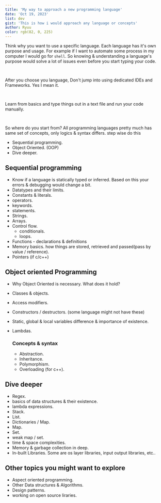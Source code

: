 ```yaml
---
title: 'My way to approach a new programming language'
date: 'Oct 19, 2023'
list: dev
gist: 'This is how i would approach any language or concepts'
author: Ryuu
color: rgb(82, 0, 225)
---
```

Think why you want to use a specific language. Each language has it's own purpose and usage. For example if I want to automate some process in my computer I would go for `shell`. So knowing & understanding a language's purpose would solve a lot of issues even before you start typing your code.

<br />

After you choose you language, Don't jump into using dedicated IDEs and Frameworks. Yes I mean it.

<br />

Learn from basics and type things out in a text file and run your code manually.

<br />

So where do you start from?
All programming languages pretty much has same set of concepts, only logics & syntax differs.
step wise do this
- Sequential programming.
- Object Oriented. (OOP)
- Dive deeper. 


## Sequential programming 
- Know if a language is statically typed or inferred. Based on this your errors & debugging would change a bit.
- Datatypes and their limits.
- Constants & literals.
- operators. 
- keywords.
- statements.
- Strings.
- Arrays.
- Control flow. 
  - conditionals.
  - loops.
- Functions - declarations & definitions 
- Memory basics. how things are stored, retrieved and passed(pass by value / reference).
- Pointers (if c/c++)

## Object oriented Programming
- Why Object Oriented is necessary. What does it hold?
- Classes & objects.
- Access modifiers.
- Constructors / destructors. (some language might not have these)
- Static, global & local variables difference & importance of existence.
- Lambdas.

    ### Concepts & syntax
    - Abstraction.
    - Inheritance.
    - Polymorphism.
    - Overloading (for c++).

## Dive deeper
- Regex.
- basics of data structures & their existence.
- lambda expressions.
- Stack.
- List.
- Dictionaries / Map.
- Map.
- Set.
- weak map / set.
- time & space complexities.
- Memory & garbage collection in deep.
- In-built Libraries. Some are os layer libraries, input output libraries, etc..

## Other topics you might want to explore
- Aspect oriented programming.
- Other Data structures & Algorithms.
- Design patterns.
- working on open source liraries.